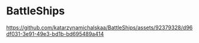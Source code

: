 # BattleShips

https://github.com/katarzynamichalskaa/BattleShips/assets/92379328/d96df031-3e91-49e3-bd1b-bd695489a414




